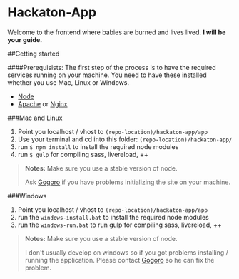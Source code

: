 Hackaton-App
========
Welcome to the frontend where babies are burned and lives lived. **I will be your guide.**

##Getting started

####Prerequisists:
The first step of the process is to have the required services running on your machine. You need to have these installed whether you use Mac, Linux or Windows.

* [Node](http://nodejs.org/)
* [Apache](http://www.apache.org/) or [Nginx](http://nginx.org/)

###Mac and Linux
1. Point you localhost / vhost to <code>(repo-location)/hackaton-app/app</code>
2. Use your terminal and cd into this folder: <code>(repo-location)/hackaton-app/</code>
3. run <code>$ npm install</code> to install the required node modules
3. run <code>$ gulp</code> for compiling sass, livereload, ++

> **Notes:**
> Make sure you use a stable version of node.
>
> Ask [Gogoro](https://github.com/Gogoro) if you have problems initializing the site on your machine.

###Windows
1. Point you localhost / vhost to <code>(repo-location)/hackaton-app/app</code>
2. run the <code>windows-install.bat</code> to install the required node modules
3. run the <code>windows-run.bat</code> to run gulp for compiling sass, livereload, ++

> **Notes:**
> Make sure you use a stable version of node.
>
> I don't usually develop on windows so if you got problems installing / running the application. Please contact [Gogoro](https://github.com/Gogoro) so he can fix the problem.